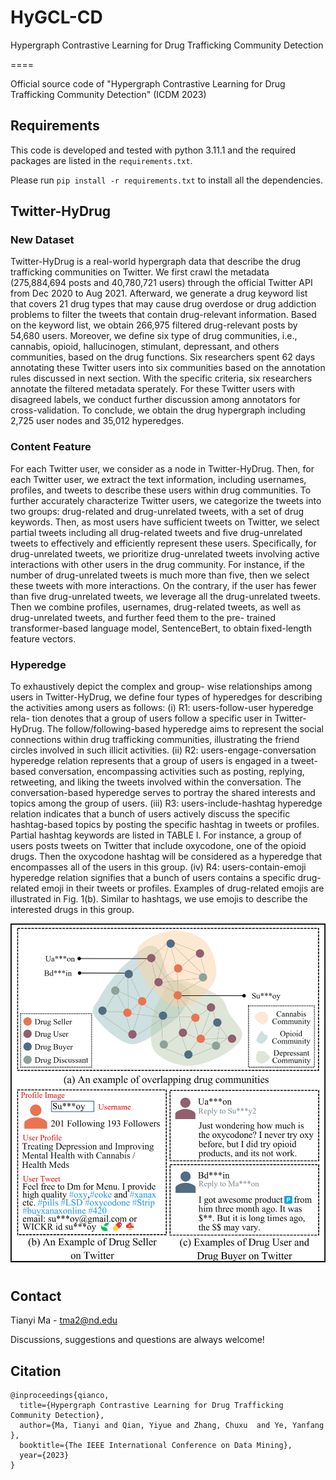 # HyGCL-CD

Hypergraph Contrastive Learning for Drug Trafficking Community Detection

====

Official source code of "Hypergraph Contrastive Learning for Drug Trafficking Community Detection" 
(ICDM 2023)

## Requirements

This code is developed and tested with python 3.11.1 and the required packages are listed in the `requirements.txt`.

Please run `pip install -r requirements.txt` to install all the dependencies. 


## Twitter-HyDrug
### New Dataset

Twitter-HyDrug is a real-world hypergraph data that describe the drug trafficking communities on Twitter. 
We first crawl the metadata (275,884,694 posts and 40,780,721 users) through the official
Twitter API from Dec 2020 to Aug 2021. 
Afterward, we generate a drug keyword list that covers 21 drug types that may cause drug overdose or drug addiction 
problems to filter the tweets that contain drug-relevant information. Based on the keyword list, we obtain 266,975
filtered drug-relevant posts by 54,680 users.
Moreover, we define six type of drug communities, i.e., cannabis, opioid, hallucinogen, stimulant, depressant, and
others communities, based on the drug functions.
Six researchers spent 62 days annotating these Twitter users into six communities based on the annotation rules discussed in next section.
With the specific criteria, six researchers annotate the filtered metadata sperately. For these Twitter users with disagreed labels, 
we conduct further discussion among annotators for cross-validation. To conclude, we obtain the drug hypergraph including 2,725 user nodes and 35,012 hyperedges.

### Content Feature
For each Twitter user, we consider as a node in Twitter-HyDrug. Then, for each Twitter user, we extract the text information, including
usernames, profiles, and tweets to describe these users within drug communities. To further accurately characterize Twitter
users, we categorize the tweets into two groups: drug-related and drug-unrelated tweets, with a set of drug keywords. 
Then, as most users have sufficient tweets on Twitter, we select partial tweets including all drug-related
tweets and five drug-unrelated tweets to effectively and efficiently represent these users. Specifically, for drug-unrelated
tweets, we prioritize drug-unrelated tweets involving active interactions with other users in the drug community. For
instance, if the number of drug-unrelated tweets is much more than five, then we select these tweets with more interactions.
On the contrary, if the user has fewer than five drug-unrelated tweets, we leverage all the drug-unrelated tweets. Then
we combine profiles, usernames, drug-related tweets, as well as drug-unrelated tweets, and further feed them to the pre-
trained transformer-based language model, SentenceBert, to obtain fixed-length feature vectors.

### Hyperedge
To exhaustively depict the complex and group-
wise relationships among users in Twitter-HyDrug, we define
four types of hyperedges for describing the activities among
users as follows: (i) R1: users-follow-user hyperedge rela-
tion denotes that a group of users follow a specific user in
Twitter-HyDrug. The follow/following-based hyperedge aims
to represent the social connections within drug trafficking
communities, illustrating the friend circles involved in such
illicit activities. (ii) R2: users-engage-conversation hyperedge
relation represents that a group of users is engaged in a tweet-
based conversation, encompassing activities such as posting,
replying, retweeting, and liking the tweets involved within
the conversation. The conversation-based hyperedge serves
to portray the shared interests and topics among the group
of users. (iii) R3: users-include-hashtag hyperedge relation
indicates that a bunch of users actively discuss the specific
hashtag-based topics by posting the specific hashtag in tweets
or profiles. Partial hashtag keywords are listed in TABLE I. For
instance, a group of users posts tweets on Twitter that include
oxycodone, one of the opioid drugs. Then the oxycodone hashtag will be considered as a hyperedge that encompasses all of
the users in this group. (iv) R4: users-contain-emoji hyperedge
relation signifies that a bunch of users contains a specific drug-related emoji in their tweets or profiles. 
Examples of drug-related emojis are illustrated in Fig. 1(b). Similar to hashtags,
we use emojis to describe the interested drugs in this group.


![intro](https://github.com/GraphResearcher/HyGCL-DC/blob/main/figs/Intro.jpg)

## Contact

Tianyi Ma - tma2@nd.edu 

Discussions, suggestions and questions are always welcome!

## Citation

```
@inproceedings{qianco,
  title={Hypergraph Contrastive Learning for Drug Trafficking Community Detection},
  author={Ma, Tianyi and Qian, Yiyue and Zhang, Chuxu  and Ye, Yanfang },
  booktitle={The IEEE International Conference on Data Mining},
  year={2023}
}
```